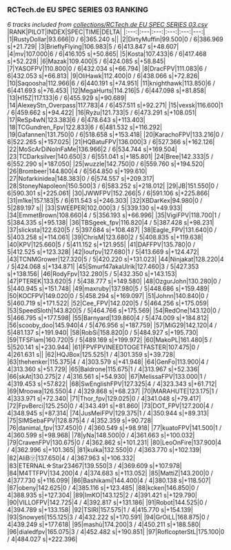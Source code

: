 ### RCTech.de EU SPEC SERIES 03 RANKING
*6 tracks included from [collections/RCTech.de EU SPEC SERIES 03.csv](/collections/RCTech.de%20EU%20SPEC%20SERIES%2003.csv)*
|RANK|PILOT|INDEX|SPEC|TIME|DELTA|
|:---:|:---|:---:|:---:|:---:|---:|
|1|RustyDollar|93.666|0 / 6|365.240 s||
|2|DirtyMuffin|99.500|0 / 6|386.969 s|+21.729|
|3|BrieflyFlying|106.983|5 / 6|413.847 s|+48.607|
|4|mv|107.000|6 / 6|416.105 s|+50.865|
|5|Kosta|107.433|6 / 6|417.468 s|+52.228|
|6|Mazak|109.400|5 / 6|424.085 s|+58.845|
|7|YASOFPV|110.800|0 / 6|432.034 s|+66.794|
|8|DracFPV|111.083|6 / 6|432.053 s|+66.813|
|9|OliHawk|112.400|0 / 6|438.066 s|+72.826|
|10|Saqoosha|112.966|6 / 6|440.191 s|+74.951|
|11|knighthawk|113.850|6 / 6|441.693 s|+76.453|
|12|MegaHurts|114.216|5 / 6|447.098 s|+81.858|
|13|H15Z|117.133|6 / 6|455.929 s|+90.689|
|14|AlexeyStn_Overpass|117.783|4 / 6|457.511 s|+92.271|
|15|vexsk|116.600|1 / 6|459.662 s|+94.422|
|16|Ryżu|121.733|5 / 6|473.291 s|+108.051|
|17|ReSp4wN|123.383|6 / 6|478.643 s|+113.403|
|18|TCGundren_Fpv|122.833|6 / 6|481.532 s|+116.292|
|19|Gafannen|131.750|0 / 6|518.658 s|+153.418|
|20|KarachoFPV|133.216|0 / 6|522.265 s|+157.025|
|21|HQBatuFPV|136.000|3 / 6|527.366 s|+162.126|
|22|MoScArDiNoInFaMe|136.966|2 / 6|534.744 s|+169.504|
|23|TCDarksilver|140.650|3 / 6|551.041 s|+185.801|
|24|Bree|142.333|5 / 6|552.290 s|+187.050|
|25|wuzzle|142.750|0 / 6|559.760 s|+194.520|
|26|Brombeer|144.800|4 / 6|564.850 s|+199.610|
|27|Nofarkinidea|148.383|0 / 6|574.557 s|+209.317|
|28|StoneyNapoleon|150.500|3 / 6|583.252 s|+218.012|
|29|JB|151.550|0 / 6|590.301 s|+225.061|
|30|JWWFPV|152.266|5 / 6|591.106 s|+225.866|
|31|m1ke|157.183|5 / 6|611.543 s|+246.303|
|32|XBDarKex|94.980|0 / 5|289.197 s||
|33|SWEEPER|102.000|3 / 5|339.130 s|+49.933|
|34|EmmetBrown|108.660|4 / 5|356.193 s|+66.996|
|35|VigiFPV|118.700|1 / 5|384.335 s|+95.138|
|36|TBSgeek_fpv|116.820|4 / 5|387.428 s|+98.231|
|37|slicksta|122.620|5 / 5|397.684 s|+108.487|
|38|Eagle_FPV|131.640|0 / 5|403.258 s|+114.061|
|39|ChrisM|123.680|2 / 5|408.835 s|+119.638|
|40|KPV|125.660|5 / 5|411.152 s|+121.955|
|41|DAFFPV|135.780|0 / 5|412.525 s|+123.328|
|42|loufpv|127.680|1 / 5|413.669 s|+124.472|
|43|TCNMGrower|127.320|5 / 5|420.220 s|+131.023|
|44|Ninjakat|128.220|4 / 5|424.068 s|+134.871|
|45|Smurf47akaUlrik|127.460|3 / 5|427.353 s|+138.156|
|46|RodyFpv|132.280|5 / 5|432.350 s|+143.153|
|47|PTEREK|133.620|5 / 5|438.777 s|+149.580|
|48|OzgurJohn|130.280|0 / 5|440.945 s|+151.748|
|49|maxruby|137.980|5 / 5|448.686 s|+159.489|
|50|KOCFPV|149.020|0 / 5|458.294 s|+169.097|
|51|Johnn|140.840|0 / 5|460.719 s|+171.522|
|52|Cee_FPV|142.020|5 / 5|464.256 s|+175.059|
|53|SpeedSloth|143.820|5 / 5|464.766 s|+175.569|
|54|RedOne|143.120|0 / 5|466.795 s|+177.598|
|55|Barnyard|139.860|4 / 5|474.009 s|+184.812|
|56|scooby_doo|145.940|4 / 5|476.956 s|+187.759|
|57|MiG29|142.120|4 / 5|481.137 s|+191.940|
|58|RobSi|158.820|0 / 5|484.927 s|+195.730|
|59|TFSFlam|160.720|5 / 5|489.169 s|+199.972|
|60|MakoPL|161.480|5 / 5|520.141 s|+230.944|
|61|FPVFPVINEEDTOGETFASTER|107.475|0 / 4|261.631 s||
|62|HQJBox|125.525|1 / 4|301.359 s|+39.728|
|63|thehenker|115.375|4 / 4|303.579 s|+41.948|
|64|GenFo|113.900|4 / 4|313.360 s|+51.729|
|65|Baldrone|115.675|1 / 4|313.967 s|+52.336|
|66|skAt|130.275|2 / 4|316.561 s|+54.930|
|67|MelissaFPV|133.000|1 / 4|319.453 s|+57.822|
|68|SwEnglishFPV|127.325|4 / 4|323.343 s|+61.712|
|69|Mroowa|126.550|4 / 4|329.868 s|+68.237|
|70|MARAHUTE|123.175|1 / 4|333.971 s|+72.340|
|71|Thor_fpv|129.025|0 / 4|341.048 s|+79.417|
|72|FpvBerci|125.250|0 / 4|343.491 s|+81.860|
|73|DOT_FPV|127.200|4 / 4|348.945 s|+87.314|
|74|JusMeiFPV|129.375|1 / 4|350.944 s|+89.313|
|75|SIMSebaFPV|128.875|4 / 4|352.359 s|+90.728|
|76|danimal_fpv|137.450|0 / 4|360.549 s|+98.918|
|77|kuatoFPV|141.500|1 / 4|360.599 s|+98.968|
|78|yNa|148.500|0 / 4|361.663 s|+100.032|
|79|CravenFPV|130.675|0 / 4|362.862 s|+101.231|
|80|LeoOnFire|137.900|4 / 4|362.996 s|+101.365|
|81|kulka|132.550|0 / 4|363.770 s|+102.139|
|82|AliB㋡|137.650|4 / 4|367.963 s|+106.332|
|83|ETERNAL☆Star23467|139.550|3 / 4|369.609 s|+107.978|
|84|M4TTFPV|134.200|4 / 4|374.683 s|+113.052|
|85|MattiZ|143.200|0 / 4|377.730 s|+116.099|
|86|Bashikami|144.400|4 / 4|380.138 s|+118.507|
|87|obeny|142.625|0 / 4|385.116 s|+123.485|
|88|kcken|146.850|0 / 4|388.935 s|+127.304|
|89|ImKO|143.125|2 / 4|391.421 s|+129.790|
|90|VILLOFPV|142.725|4 / 4|392.817 s|+131.186|
|91|Robot|144.525|0 / 4|394.789 s|+133.158|
|92|TSIRI|157.575|1 / 4|415.770 s|+154.139|
|93|Snowyeti|155.125|3 / 4|432.222 s|+170.591|
|94|GrOiLL|168.875|0 / 4|439.249 s|+177.618|
|95|mashù|174.200|3 / 4|450.211 s|+188.580|
|96|dialedfpv|165.075|3 / 4|452.482 s|+190.851|
|97|RoflcopterStL|175.100|0 / 4|484.027 s|+222.396|
